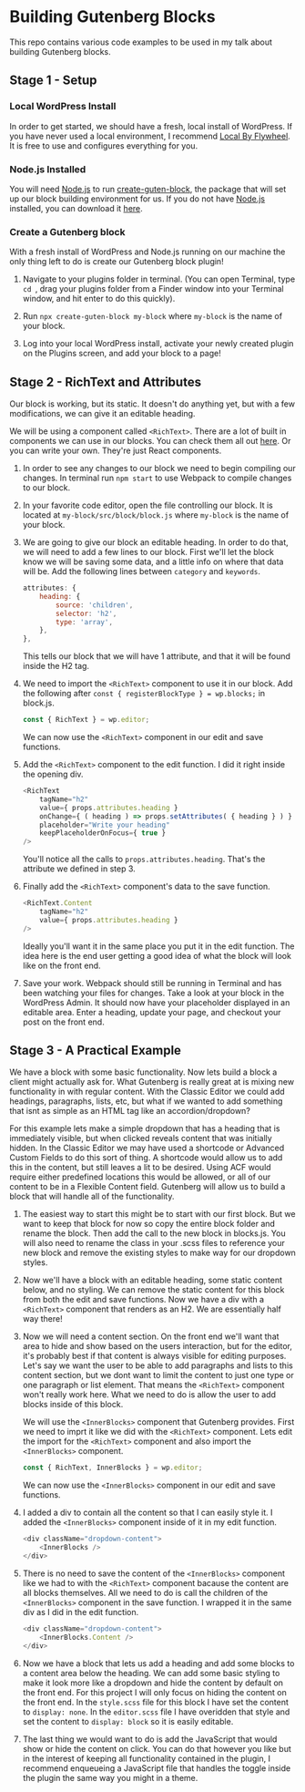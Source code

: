 # Building Gutenberg Blocks

This repo contains various code examples to be used in my talk about building Gutenberg blocks.

## Stage 1 - Setup

### Local WordPress Install

In order to get started, we should have a fresh, local install of WordPress. If you have never used a local environment, I recommend [Local By Flywheel](https://localbyflywheel.com/). It is free to use and configures everything for you.

### Node.js Installed

You will need [Node.js](https://nodejs.org/en/download/) to run [create-guten-block](https://github.com/ahmadawais/create-guten-block), the package that will set up our block building environment for us. If you do not have [Node.js](https://nodejs.org/en/download/) installed, you can download it [here](https://nodejs.org/en/download/).

### Create a Gutenberg block

With a fresh install of WordPress and Node.js running on our machine the only thing left to do is create our Gutenberg block plugin! 

1. Navigate to your plugins folder in terminal. (You can open Terminal, type `cd `, drag your plugins folder from a Finder window into your Terminal window, and hit enter to do this quickly).

2. Run `npx create-guten-block my-block` where `my-block` is the name of your block.

3. Log into your local WordPress install, activate your newly created plugin on the Plugins screen, and add your block to a page!

## Stage 2 - RichText and Attributes

Our block is working, but its static. It doesn't do anything yet, but with a few modifications, we can give it an editable heading.

We will be using a component called `<RichText>`. There are a lot of built in components we can use in our blocks. You can check them all out [here](https://wp-storybook.netlify.com/). Or you can write your own. They're just React components. 

1. In order to see any changes to our block we need to begin compiling our changes. In terminal run `npm start` to use Webpack to compile changes to our block.

2. In your favorite code editor, open the file controlling our block. It is located at `my-block/src/block/block.js` where `my-block` is the name of your block.

3. We are going to give our block an editable heading. In order to do that, we will need to add a few lines to our block. First we'll let the block know we will be saving some data, and a little info on where that data will be. Add the following lines between `category` and `keywords`.
    ```javascript
    attributes: {
        heading: {
            source: 'children',
            selector: 'h2',
            type: 'array',
        },
    },
    ```
    This tells our block that we will have 1 attribute, and that it will be found inside the H2 tag.

4. We need to import the `<RichText>` component to use it in our block. Add the following after `const { registerBlockType } = wp.blocks;` in block.js.
    ```javascript
    const { RichText } = wp.editor;
    ```
    We can now use the `<RichText>` component in our edit and save functions.

5. Add the `<RichText>` component to the edit function. I did it right inside the opening div.
    ```javascript
    <RichText
        tagName="h2"
        value={ props.attributes.heading }
        onChange={ ( heading ) => props.setAttributes( { heading } ) }
        placeholder="Write your heading"
        keepPlaceholderOnFocus={ true }
    />
    ```
    You'll notice all the calls to `props.attributes.heading`. That's the attribute we defined in step 3.

6. Finally add the `<RichText>` component's data to the save function. 
    ```javascript
    <RichText.Content 
        tagName="h2" 
        value={ props.attributes.heading } 
    />
    ```
    Ideally you'll want it in the same place you put it in the edit function. The idea here is the end user getting a good idea of what the block will look like on the front end.

7. Save your work. Webpack should still be running in Terminal and has been watching your files for changes. Take a look at your block in the WordPress Admin. It should now have your placeholder displayed in an editable area. Enter a heading, update your page, and checkout your post on the front end.

## Stage 3 - A Practical Example

We have a block with some basic functionality. Now lets build a block a client might actually ask for. What Gutenberg is really great at is mixing new functionality in with regular content. With the Classic Editor we could add headings, paragraphs, lists, etc, but what if we wanted to add something that isnt as simple as an HTML tag like an accordion/dropdown?

For this example lets make a simple dropdown that has a heading that is immediately visible, but when clicked reveals content that was initially hidden. In the Classic Editor we may have used a shortcode or Advanced Custom Fields to do this sort of thing. A shortcode would allow us to add this in the content, but still leaves a lit to be desired. Using ACF would require either predefined locations this would be allowed, or all of our content to be in a Flexible Content field. Gutenberg will allow us to build a block that will handle all of the functionality.

1. The easiest way to start this might be to start with our first block. But we want to keep that block for now so copy the entire block folder and rename the block. Then add the call to the new block in blocks.js. You will also need to rename the class in your .scss files to reference your new block and remove the existing styles to make way for our dropdown styles.

2. Now we'll have a block with an editable heading, some static content below, and no styling. We can remove the static content for this block from both the edit and save functions. Now we have a div with a `<RichText>` component that renders as an H2. We are essentially half way there!

3. Now we will need a content section. On the front end we'll want that area to hide and show based on the users interaction, but for the editor, it's probably best if that content is always visible for editing purposes. Let's say we want the user to be able to add paragraphs and lists to this content section, but we dont want to limit the content to just one type or one paragraph or list element. That means the `<RichText>` component won't really work here. What we need to do is allow the user to add blocks inside of this block.

    We will use the `<InnerBlocks>` component that Gutenberg provides. First we need to imprt it like we did with the `<RichText>` component. Lets edit the import for the `<RichText>` component and also import the `<InnerBlocks>` component.

    ```javascript
    const { RichText, InnerBlocks } = wp.editor;
    ```
    We can now use the `<InnerBlocks>` component in our edit and save functions.

4. I added a div to contain all the content so that I can easily style it. I added the `<InnerBlocks>` component inside of it in my edit function.
    ```javascript
    <div className="dropdown-content">
        <InnerBlocks />
    </div>
    ```

5. There is no need to save the content of the `<InnerBlocks>` component like we had to with the `<RichText>` component bacause the content are all blocks themselves. All we need to do is call the children of the `<InnerBlocks>` component in the save function. I wrapped it in the same div as I did in the edit function.
    ```javascript
    <div className="dropdown-content">
        <InnerBlocks.Content />
    </div>
    ```

6. Now we have a block that lets us add a heading and add some blocks to a content area below the heading. We can add some basic styling to make it look more like a dropdown and hide the content by default on the front end. For this project I will only focus on hiding the content on the front end. In the `style.scss` file for this block I have set the content to `display: none`. In the `editor.scss` file I have overidden that style and set the content to `display: block` so it is easily editable.

7. The last thing we would want to do is add the JavaScript that would show or hide the content on click. You can do that however you like but in the interest of keeping all functionality contained in the plugin, I recommend enqueueing a JavaScript file that handles the toggle inside the plugin the same way you might in a theme.